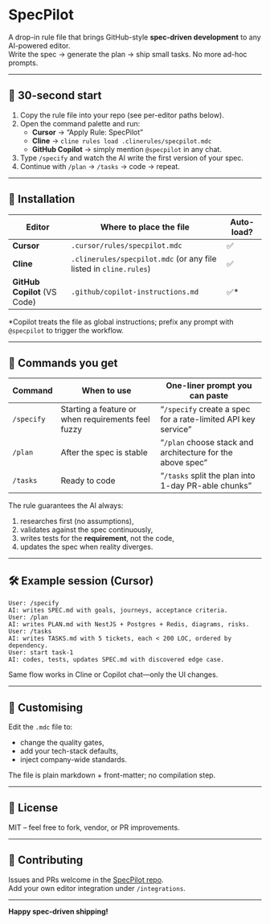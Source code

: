 # SpecPilot  
A drop-in rule file that brings GitHub-style **spec-driven development** to any AI-powered editor.  
Write the spec → generate the plan → ship small tasks. No more ad-hoc prompts.

---

## 🚀 30-second start

1. Copy the rule file into your repo (see per-editor paths below).  
2. Open the command palette and run:  
   - **Cursor** → “Apply Rule: SpecPilot”  
   - **Cline** → `cline rules load .clinerules/specpilot.mdc`  
   - **GitHub Copilot** → simply mention `@specpilot` in any chat.  
3. Type `/specify` and watch the AI write the first version of your spec.  
4. Continue with `/plan` → `/tasks` → code → repeat.

---

## 📁 Installation

| Editor | Where to place the file | Auto-load? |
|---|---|---|
| **Cursor** | `.cursor/rules/specpilot.mdc` | ✅ |
| **Cline** | `.clinerules/specpilot.mdc` (or any file listed in `cline.rules`) | ✅ |
| **GitHub Copilot** (VS Code) | `.github/copilot-instructions.md` | ✅* |

\*Copilot treats the file as global instructions; prefix any prompt with `@specpilot` to trigger the workflow.

---

## 🧩 Commands you get

| Command | When to use | One-liner prompt you can paste |
|---|---|---|
| `/specify` | Starting a feature or when requirements feel fuzzy | “`/specify` create a spec for a rate-limited API key service” |
| `/plan` | After the spec is stable | “`/plan` choose stack and architecture for the above spec” |
| `/tasks` | Ready to code | “`/tasks` split the plan into 1-day PR-able chunks” |

The rule guarantees the AI always:  
1. researches first (no assumptions),  
2. validates against the spec continuously,  
3. writes tests for the **requirement**, not the code,  
4. updates the spec when reality diverges.

---

## 🛠️ Example session (Cursor)

```
User: /specify  
AI: writes SPEC.md with goals, journeys, acceptance criteria.  
User: /plan  
AI: writes PLAN.md with NestJS + Postgres + Redis, diagrams, risks.  
User: /tasks  
AI: writes TASKS.md with 5 tickets, each < 200 LOC, ordered by dependency.  
User: start task-1  
AI: codes, tests, updates SPEC.md with discovered edge case.  
```

Same flow works in Cline or Copilot chat—only the UI changes.

---

## 🧪 Customising

Edit the `.mdc` file to:

* change the quality gates,  
* add your tech-stack defaults,  
* inject company-wide standards.

The file is plain markdown + front-matter; no compilation step.

---

## 📜 License

MIT – feel free to fork, vendor, or PR improvements.

---

## 🤝 Contributing

Issues and PRs welcome in the [SpecPilot repo](https://github.com/redmoon0x/SpecPilot-).  
Add your own editor integration under `/integrations`.

---

**Happy spec-driven shipping!**
